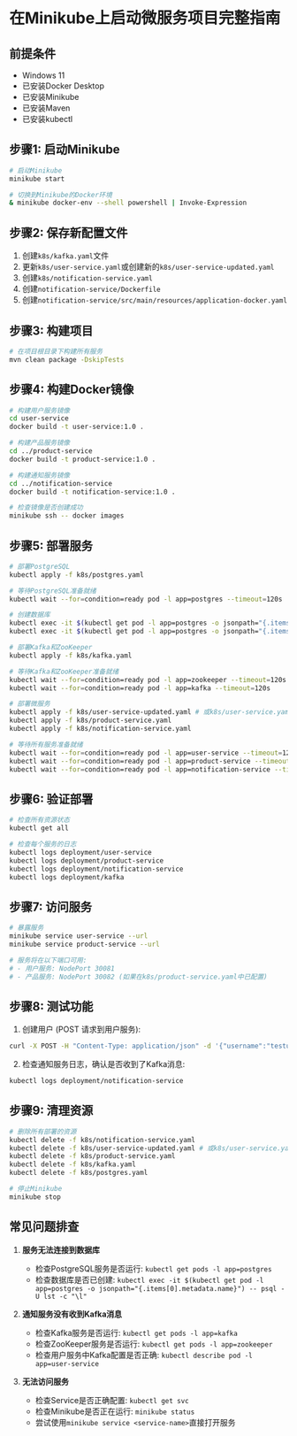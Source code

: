 # 在Minikube上启动微服务项目完整指南

## 前提条件
- Windows 11
- 已安装Docker Desktop
- 已安装Minikube
- 已安装Maven
- 已安装kubectl

## 步骤1: 启动Minikube

```bash
# 启动Minikube
minikube start

# 切换到Minikube的Docker环境
& minikube docker-env --shell powershell | Invoke-Expression
```

## 步骤2: 保存新配置文件

1. 创建`k8s/kafka.yaml`文件
2. 更新`k8s/user-service.yaml`或创建新的`k8s/user-service-updated.yaml`
3. 创建`k8s/notification-service.yaml`
4. 创建`notification-service/Dockerfile`
5. 创建`notification-service/src/main/resources/application-docker.yaml`

## 步骤3: 构建项目

```bash
# 在项目根目录下构建所有服务
mvn clean package -DskipTests
```

## 步骤4: 构建Docker镜像

```bash
# 构建用户服务镜像
cd user-service
docker build -t user-service:1.0 .

# 构建产品服务镜像
cd ../product-service
docker build -t product-service:1.0 .

# 构建通知服务镜像
cd ../notification-service
docker build -t notification-service:1.0 .

# 检查镜像是否创建成功
minikube ssh -- docker images
```

## 步骤5: 部署服务

```bash
# 部署PostgreSQL
kubectl apply -f k8s/postgres.yaml

# 等待PostgreSQL准备就绪
kubectl wait --for=condition=ready pod -l app=postgres --timeout=120s

# 创建数据库
kubectl exec -it $(kubectl get pod -l app=postgres -o jsonpath="{.items[0].metadata.name}") -- psql -U lst -c "CREATE DATABASE userdb;"
kubectl exec -it $(kubectl get pod -l app=postgres -o jsonpath="{.items[0].metadata.name}") -- psql -U lst -c "CREATE DATABASE productdb;"

# 部署Kafka和ZooKeeper
kubectl apply -f k8s/kafka.yaml

# 等待Kafka和ZooKeeper准备就绪
kubectl wait --for=condition=ready pod -l app=zookeeper --timeout=120s
kubectl wait --for=condition=ready pod -l app=kafka --timeout=120s

# 部署微服务
kubectl apply -f k8s/user-service-updated.yaml # 或k8s/user-service.yaml
kubectl apply -f k8s/product-service.yaml
kubectl apply -f k8s/notification-service.yaml

# 等待所有服务准备就绪
kubectl wait --for=condition=ready pod -l app=user-service --timeout=120s
kubectl wait --for=condition=ready pod -l app=product-service --timeout=120s
kubectl wait --for=condition=ready pod -l app=notification-service --timeout=120s
```

## 步骤6: 验证部署

```bash
# 检查所有资源状态
kubectl get all

# 检查每个服务的日志
kubectl logs deployment/user-service
kubectl logs deployment/product-service
kubectl logs deployment/notification-service
kubectl logs deployment/kafka
```

## 步骤7: 访问服务

```bash
# 暴露服务
minikube service user-service --url
minikube service product-service --url

# 服务将在以下端口可用:
# - 用户服务: NodePort 30081
# - 产品服务: NodePort 30082 (如果在k8s/product-service.yaml中已配置)
```

## 步骤8: 测试功能

1. 创建用户 (POST 请求到用户服务):
```bash
curl -X POST -H "Content-Type: application/json" -d '{"username":"testuser","password":"password123","email":"test@example.com"}' http://$(minikube service user-service --url)/api/users
```

2. 检查通知服务日志，确认是否收到了Kafka消息:
```bash
kubectl logs deployment/notification-service
```

## 步骤9: 清理资源

```bash
# 删除所有部署的资源
kubectl delete -f k8s/notification-service.yaml
kubectl delete -f k8s/user-service-updated.yaml # 或k8s/user-service.yaml
kubectl delete -f k8s/product-service.yaml
kubectl delete -f k8s/kafka.yaml
kubectl delete -f k8s/postgres.yaml

# 停止Minikube
minikube stop
```

## 常见问题排查

1. **服务无法连接到数据库**
    - 检查PostgreSQL服务是否运行: `kubectl get pods -l app=postgres`
    - 检查数据库是否已创建: `kubectl exec -it $(kubectl get pod -l app=postgres -o jsonpath="{.items[0].metadata.name}") -- psql -U lst -c "\l"`

2. **通知服务没有收到Kafka消息**
    - 检查Kafka服务是否运行: `kubectl get pods -l app=kafka`
    - 检查ZooKeeper服务是否运行: `kubectl get pods -l app=zookeeper`
    - 检查用户服务中Kafka配置是否正确: `kubectl describe pod -l app=user-service`

3. **无法访问服务**
    - 检查Service是否正确配置: `kubectl get svc`
    - 检查Minikube是否正在运行: `minikube status`
    - 尝试使用`minikube service <service-name>`直接打开服务